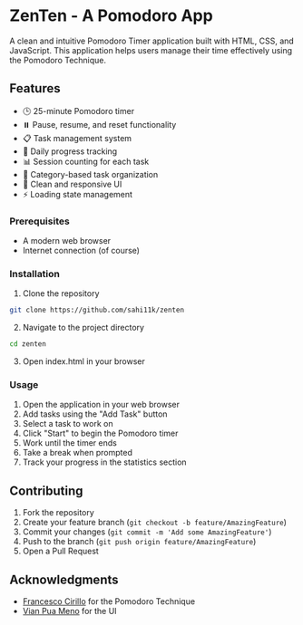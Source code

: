 # ZenTen - A Pomodoro App

A clean and intuitive Pomodoro Timer application built with HTML, CSS, and JavaScript. This application helps users manage their time effectively using the Pomodoro Technique.

## Features

- 🕒 25-minute Pomodoro timer
- ⏸️ Pause, resume, and reset functionality
- 📋 Task management system
- 🎯 Daily progress tracking
- 📊 Session counting for each task
- 🎨 Category-based task organization
- 💫 Clean and responsive UI
- ⚡ Loading state management

### Prerequisites

- A modern web browser
- Internet connection (of course)

### Installation

1. Clone the repository

```bash
git clone https://github.com/sahi11k/zenten
```

2. Navigate to the project directory

```bash
cd zenten
```

3. Open index.html in your browser

### Usage

1. Open the application in your web browser
2. Add tasks using the "Add Task" button
3. Select a task to work on
4. Click "Start" to begin the Pomodoro timer
5. Work until the timer ends
6. Take a break when prompted
7. Track your progress in the statistics section

## Contributing

1. Fork the repository
2. Create your feature branch (`git checkout -b feature/AmazingFeature`)
3. Commit your changes (`git commit -m 'Add some AmazingFeature'`)
4. Push to the branch (`git push origin feature/AmazingFeature`)
5. Open a Pull Request

## Acknowledgments

- [Francesco Cirillo](https://www.linkedin.com/in/cirillof/) for the Pomodoro Technique
- [Vian Pua Meno](https://dribbble.com/vian_puameno) for the UI
